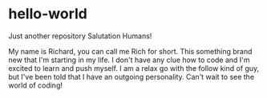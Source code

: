 # hello-world
Just another repository
Salutation Humans!

My name is Richard, you can call me Rich for short. 
This something brand new that I'm starting in my life. 
I don't have any clue how to code and I'm excited to learn and push myself.
I am a relax go with the follow kind of guy, but I've been told that I have an outgoing personality.
Can't wait to see the world of coding!
